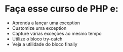 # Faça esse curso de PHP e:
* Aprenda a lançar uma exception
* Customize uma exception
* Capture várias exceções ao mesmo tempo
* Utilize o bloco try-catch
* Veja a utilidade do bloco finally